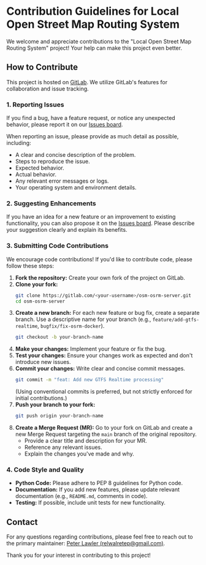 # Contribution Guidelines for Local Open Street Map Routing System

We welcome and appreciate contributions to the "Local Open Street Map Routing System" project! Your help can make this
project even better.

## How to Contribute

This project is hosted on [GitLab](https://gitlab.com/opentasmania/osm-osrm-server). We utilize GitLab's features for
collaboration and issue tracking.

### 1. Reporting Issues

If you find a bug, have a feature request, or notice any unexpected behavior, please report it on
our [Issues board](https://gitlab.com/opentasmania/osm-osrm-server/issues).

When reporting an issue, please provide as much detail as possible, including:

* A clear and concise description of the problem.
* Steps to reproduce the issue.
* Expected behavior.
* Actual behavior.
* Any relevant error messages or logs.
* Your operating system and environment details.

### 2. Suggesting Enhancements

If you have an idea for a new feature or an improvement to existing functionality, you can also propose it on
the [Issues board](https://gitlab.com/opentasmania/osm-osrm-server/issues). Please describe your suggestion clearly and
explain its benefits.

### 3. Submitting Code Contributions

We encourage code contributions! If you'd like to contribute code, please follow these steps:

1. **Fork the repository:** Create your own fork of the project on GitLab.
2. **Clone your fork:**
   ```bash
   git clone https://gitlab.com/<your-username>/osm-osrm-server.git
   cd osm-osrm-server
   ```
3. **Create a new branch:** For each new feature or bug fix, create a separate branch. Use a descriptive name for your
   branch (e.g., `feature/add-gtfs-realtime`, `bugfix/fix-osrm-docker`).
   ```bash
   git checkout -b your-branch-name
   ```
4. **Make your changes:** Implement your feature or fix the bug.
5. **Test your changes:** Ensure your changes work as expected and don't introduce new issues.
6. **Commit your changes:** Write clear and concise commit messages.
   ```bash
   git commit -m "feat: Add new GTFS Realtime processing"
   ```
   (Using conventional commits is preferred, but not strictly enforced for initial contributions.)
7. **Push your branch to your fork:**
   ```bash
   git push origin your-branch-name
   ```
8. **Create a Merge Request (MR):** Go to your fork on GitLab and create a new Merge Request targeting the `main` branch
   of the original repository.
    * Provide a clear title and description for your MR.
    * Reference any relevant issues.
    * Explain the changes you've made and why.

### 4. Code Style and Quality

* **Python Code:** Please adhere to PEP 8 guidelines for Python code.
* **Documentation:** If you add new features, please update relevant documentation (e.g., `README.md`, comments in
  code).
* **Testing:** If possible, include unit tests for new functionality.

## Contact

For any questions regarding contributions, please feel free to reach out to the primary
maintainer: [Peter Lawler (relwalretep@gmail.com)](mailto:relwalretep@gmail.com).

Thank you for your interest in contributing to this project!